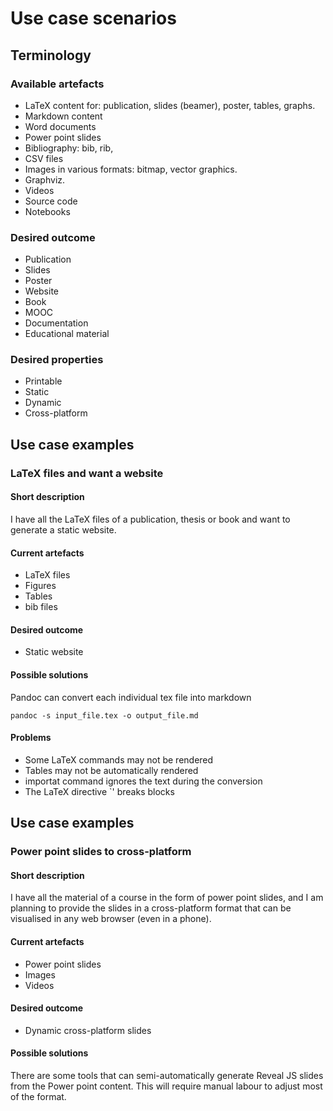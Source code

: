 # Use case scenarios

## Terminology

### Available artefacts

- LaTeX content for: publication, slides (beamer), poster, tables, graphs.
- Markdown content
- Word documents
- Power point slides
- Bibliography: bib, rib,
- CSV files
- Images in various formats: bitmap, vector graphics.
- Graphviz.
- Videos
- Source code
- Notebooks

### Desired outcome

- Publication
- Slides
- Poster
- Website
- Book
- MOOC
- Documentation
- Educational material


### Desired properties

- Printable
- Static
- Dynamic
- Cross-platform

## Use case examples

### LaTeX files and want a website

#### Short description

I have all the LaTeX files of a publication, thesis or book and want to
generate a static website.

#### Current artefacts

- LaTeX files
- Figures
- Tables
- bib files

#### Desired outcome

- Static website

#### Possible solutions

Pandoc can convert each individual tex file into markdown


```
pandoc -s input_file.tex -o output_file.md
```

#### Problems

- Some LaTeX commands may not be rendered
- Tables may not be automatically rendered
- importat command ignores the text during the conversion
- The LaTeX directive \`\' breaks blocks

## Use case examples

### Power point slides to cross-platform

#### Short description

I have all the material of a course in the form of power point slides, and I am
planning to provide the slides in a cross-platform format that can be
visualised in any web browser (even in a phone).

#### Current artefacts

- Power point slides
- Images
- Videos

#### Desired outcome

- Dynamic cross-platform slides

#### Possible solutions

There are some tools that can semi-automatically generate Reveal JS slides from
the Power point content. This will require manual labour to adjust most of the
format.
